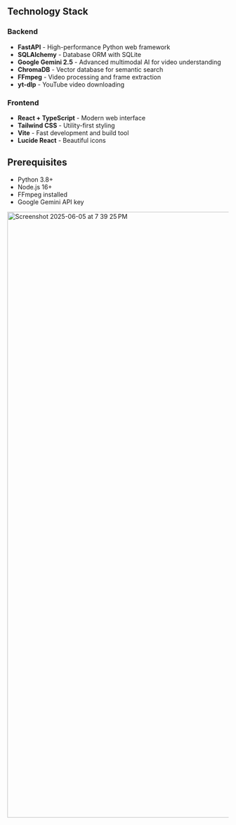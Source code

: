 
## Technology Stack

### Backend
- **FastAPI** - High-performance Python web framework
- **SQLAlchemy** - Database ORM with SQLite
- **Google Gemini 2.5** - Advanced multimodal AI for video understanding
- **ChromaDB** - Vector database for semantic search
- **FFmpeg** - Video processing and frame extraction
- **yt-dlp** - YouTube video downloading

### Frontend
- **React + TypeScript** - Modern web interface
- **Tailwind CSS** - Utility-first styling
- **Vite** - Fast development and build tool
- **Lucide React** - Beautiful icons

## Prerequisites

- Python 3.8+
- Node.js 16+
- FFmpeg installed
- Google Gemini API key




<img width="1377" alt="Screenshot 2025-06-05 at 7 39 25 PM" src="https://github.com/user-attachments/assets/111b35c4-3cfb-4ebc-82d4-0d17d00f8e12" />
